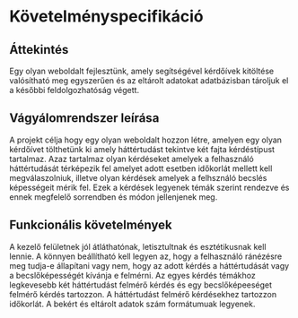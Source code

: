 Követelményspecifikáció
=========================

Áttekintés
----------
Egy olyan weboldalt fejlesztünk, amely segítségével kérdőívek kitöltése valósítható meg egyszerűen és az eltárolt adatokat adatbázisban tároljuk el a későbbi feldolgozhatóság végett.

Vágyálomrendszer leírása
---------

A projekt célja hogy egy olyan weboldalt hozzon létre, amelyen egy olyan kérdőívet tölthetünk ki amely háttértudást tekintve két fajta kérdéstípust tartalmaz. Azaz tartalmaz olyan kérdéseket amelyek a felhasználó háttértudását térképezik fel amelyet adott esetben időkorlát mellett kell megválaszolniuk, illetve olyan kérdések amelyek a felhsználó becslés képességeit mérik fel. Ezek a kérdések legyenek témák szerint rendezve és ennek megfelelő sorrendben és módon jellenjenek meg.

Funkcionális követelmények
-----

A kezelő felületnek jól átláthatónak, letisztultnak és esztétikusnak kell lennie. A könnyen beállítható kell legyen az, hogy a felhasználó ránézésre meg tudja-e állapítani vagy nem, hogy az adott kérdés a  háttértudását vagy a becslőképességét kívánja e felmérni. Az egyes kérdés témákhoz legkevesebb két háttértudást felmérő kérdés és egy becslőképeeséget felmérő kérdés tartozzon. A háttértudást felmérő kérdésekhez tartozzon időkorlát. A bekért és eltárolt adatok szám formátumuak legyenek.